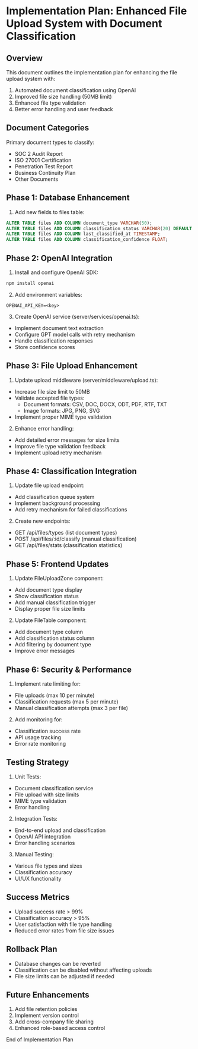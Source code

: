 # Implementation Plan: Enhanced File Upload System with Document Classification

## Overview
This document outlines the implementation plan for enhancing the file upload system with:
1. Automated document classification using OpenAI
2. Improved file size handling (50MB limit)
3. Enhanced file type validation
4. Better error handling and user feedback

## Document Categories
Primary document types to classify:
- SOC 2 Audit Report
- ISO 27001 Certification
- Penetration Test Report
- Business Continuity Plan
- Other Documents

## Phase 1: Database Enhancement
1. Add new fields to files table:
```sql
ALTER TABLE files ADD COLUMN document_type VARCHAR(50);
ALTER TABLE files ADD COLUMN classification_status VARCHAR(20) DEFAULT 'pending';
ALTER TABLE files ADD COLUMN last_classified_at TIMESTAMP;
ALTER TABLE files ADD COLUMN classification_confidence FLOAT;
```

## Phase 2: OpenAI Integration
1. Install and configure OpenAI SDK:
```bash
npm install openai
```

2. Add environment variables:
```
OPENAI_API_KEY=<key>
```

3. Create OpenAI service (server/services/openai.ts):
- Implement document text extraction
- Configure GPT model calls with retry mechanism
- Handle classification responses
- Store confidence scores

## Phase 3: File Upload Enhancement
1. Update upload middleware (server/middleware/upload.ts):
- Increase file size limit to 50MB
- Validate accepted file types:
  - Document formats: CSV, DOC, DOCX, ODT, PDF, RTF, TXT
  - Image formats: JPG, PNG, SVG
- Implement proper MIME type validation

2. Enhance error handling:
- Add detailed error messages for size limits
- Improve file type validation feedback
- Implement upload retry mechanism

## Phase 4: Classification Integration
1. Update file upload endpoint:
- Add classification queue system
- Implement background processing
- Add retry mechanism for failed classifications

2. Create new endpoints:
- GET /api/files/types (list document types)
- POST /api/files/:id/classify (manual classification)
- GET /api/files/stats (classification statistics)

## Phase 5: Frontend Updates
1. Update FileUploadZone component:
- Add document type display
- Show classification status
- Add manual classification trigger
- Display proper file size limits

2. Update FileTable component:
- Add document type column
- Add classification status column
- Add filtering by document type
- Improve error messages

## Phase 6: Security & Performance
1. Implement rate limiting for:
- File uploads (max 10 per minute)
- Classification requests (max 5 per minute)
- Manual classification attempts (max 3 per file)

2. Add monitoring for:
- Classification success rate
- API usage tracking
- Error rate monitoring

## Testing Strategy
1. Unit Tests:
- Document classification service
- File upload with size limits
- MIME type validation
- Error handling

2. Integration Tests:
- End-to-end upload and classification
- OpenAI API integration
- Error handling scenarios

3. Manual Testing:
- Various file types and sizes
- Classification accuracy
- UI/UX functionality

## Success Metrics
- Upload success rate > 99%
- Classification accuracy > 95%
- User satisfaction with file type handling
- Reduced error rates from file size issues

## Rollback Plan
- Database changes can be reverted
- Classification can be disabled without affecting uploads
- File size limits can be adjusted if needed

## Future Enhancements
1. Add file retention policies
2. Implement version control
3. Add cross-company file sharing
4. Enhanced role-based access control

End of Implementation Plan
